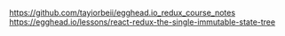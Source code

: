 https://github.com/tayiorbeii/egghead.io_redux_course_notes
https://egghead.io/lessons/react-redux-the-single-immutable-state-tree